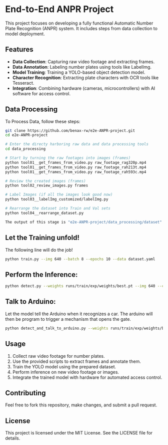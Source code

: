 # End-to-End ANPR Project
This project focuses on developing a fully functional Automatic Number Plate Recognition (ANPR) system. It includes steps from data collection to model deployment.

## Features
- **Data Collection**: Capturing raw video footage and extracting frames.
- **Data Annotation**: Labeling number plates using tools like LabelImg.
- **Model Training**: Training a YOLO-based object detection model.
- **Character Recognition**: Extracting plate characters with OCR tools like Tesseract.
- **Integration**: Combining hardware (cameras, microcontrollers) with AI software for access control.

## Data Processing
To Process Data, follow these steps:
```bash
git clone https://github.com/benax-rw/e2e-ANPR-project.git
cd e2e-ANPR-project

# Enter the directy harboring raw data and data processing tools
cd data_processing

# Start by turning the raw footages into images (frames)
python tool01__get_frames_from_video.py raw_footage_rag320p.mp4
python tool01__get_frames_from_video.py raw_footage_rah213t.mp4
python tool01__get_frames_from_video.py raw_footage_rah593c.mp4

# Review the created images (frames)
python tool02_review_images.py frames

# Label Images (if all the images look good now)
python tool03__labelImg_customized/labelImg.py

# Rearrange the dataset into Train and Val sets
python tool04__rearrange_dataset.py

The output of this stage is "e2e-ANPR-project/data_processing/dataset"
```
## Let the Training unfold!
The following line will do the job!
```bash
python train.py --img 640 --batch 8 --epochs 10 --data dataset.yaml
```

## Perform the Inference: 
```bash
python detect.py --weights runs/train/exp/weights/best.pt --img 640 --conf 0.5 --source data/videos/test1.mp4
```
## Talk to Arduino:
Let the model tell the Arduino when it recognizes a car. The arduino will then be program to trigger a mechanism that opens the gate.
```bash
python detect_and_talk_to_arduino.py --weights runs/train/exp/weights/best.pt --img 640 --conf 0.5 --source data/videos/test1.mp4
```

## Usage
1. Collect raw video footage for number plates.
2. Use the provided scripts to extract frames and annotate them.
3. Train the YOLO model using the prepared dataset.
4. Perform inference on new video footage or images.
5. Integrate the trained model with hardware for automated access control.

## Contributing
Feel free to fork this repository, make changes, and submit a pull request.

## License
This project is licensed under the MIT License. See the LICENSE file for details.
